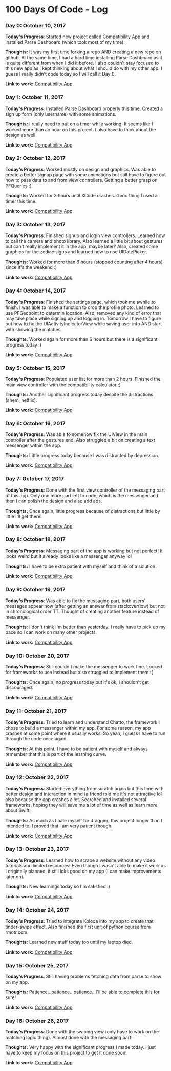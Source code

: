 # 100 Days Of Code - Log

### Day 0: October 10, 2017

**Today's Progress**: Started new project called Compatibility App and installed Parse Dashboard (which took most of my time). 

**Thoughts:** It was my first time forking a repo AND creating a new repo on github. At the same time, I had a hard time installing Parse Dashboard as it is quite different from when I did it before. I also couldn't stay focused to this new app as I kept thinking about what I should do with my other app. I guess I really didn't code today so I will call it Day 0.

**Link to work:** [Compatibility App](https://github.com/katbaguisi/CompatibilityApp)

### Day 1: October 11, 2017

**Today's Progress**: Installed Parse Dashboard properly this time. Created a sign up form (only username) with some animations.

**Thoughts:** I really need to put on a timer while working. It seems like I worked more than an hour on this project. I also have to think about the design as well. 

**Link to work:** [Compatibility App](https://github.com/katbaguisi/CompatibilityApp)

### Day 2: October 12, 2017

**Today's Progress**: Worked mostly on design and graphics. Was able to create a better signup page with some animations but still have to figure out how to pass data to and from view controllers. Getting a better grasp on PFQueries :)

**Thoughts:** Worked for 3 hours until XCode crashes. Good thing I used a timer this time. 

**Link to work:** [Compatibility App](https://github.com/katbaguisi/CompatibilityApp)

### Day 3: October 13, 2017

**Today's Progress**: Finished signup and login view controllers. Learned how to call the camera and photo library. Also learned a little bit about gestures but can't really implement it in the app, maybe later? Also, created some graphics for the zodiac signs and learned how to use UIDatePicker.

**Thoughts:** Worked for more than 6 hours (stopped counting after 4 hours) since it's the weekend :)

**Link to work:** [Compatibility App](https://github.com/katbaguisi/CompatibilityApp)

### Day 4: October 14, 2017

**Today's Progress**: Finished the settings page, which took me awhile to finish. I was able to make a function to crop the profile photo. Learned to use PFGeopoint to determin location. Also, removed any kind of error that may take place while signing up and logging in. Tomorrow I have to figure out how to fix the UIActivityIndicatorView while saving user info AND start with showing the matches. 

**Thoughts:** Worked again for more than 6 hours but there is a significant progress today :)

**Link to work:** [Compatibility App](https://github.com/katbaguisi/CompatibilityApp)

### Day 5: October 15, 2017

**Today's Progress**: Populated user list for more than 2 hours. Finished the main view controller with the compatibility calculator :)

**Thoughts:** Another significant progress today despite the distractions (ahem, netflix).

**Link to work:** [Compatibility App](https://github.com/katbaguisi/CompatibilityApp)

### Day 6: October 16, 2017

**Today's Progress**: Was able to somehow fix the UIView in the main controller after the gestures end. Also struggled a bit on creating  a text messenger within the app. 

**Thoughts:** Little progress today because I was distracted by depression. 

**Link to work:** [Compatibility App](https://github.com/katbaguisi/CompatibilityApp)

### Day 7: October 17, 2017

**Today's Progress**: Done with the first view controller of the messaging part of this app. Only one more part left to code, which is the messenger and then I can polish the design and also add ads.

**Thoughts:** Once again, little progress because of distractions but little by little I'll get there. 

**Link to work:** [Compatibility App](https://github.com/katbaguisi/CompatibilityApp)

### Day 8: October 18, 2017

**Today's Progress**: Messaging part of the app is working but not perfect! It looks weird but it already looks like a messenger anyway lol

**Thoughts:** I have to be extra patient with myself and think of a solution. 

**Link to work:** [Compatibility App](https://github.com/katbaguisi/CompatibilityApp)

### Day 9: October 19, 2017

**Today's Progress**: Was able to fix the messaging part, both users' messages appear now (after getting an answer from stackoverflow) but not in chronological order TT. Thought of creating another feature instead of messenger. 

**Thoughts:** I don't think I'm better than yesterday. I really have to pick up my pace so I can work on many other projects.

**Link to work:** [Compatibility App](https://github.com/katbaguisi/CompatibilityApp)

### Day 10: October 20, 2017

**Today's Progress**: Still couldn't make the messenger to work fine. Looked for frameworks to use instead but also struggled to implement them :(

**Thoughts:** Once again, no progress today but it's ok, I shouldn't get discouraged.

**Link to work:** [Compatibility App](https://github.com/katbaguisi/CompatibilityApp)


### Day 11: October 21, 2017

**Today's Progress**: Tried to learn and understand Chatto, the framework I chose to build a messenger within my app. For some reason, my app crashes at some point where it usually works. So yeah, I guess I have to run through the code once again. 

**Thoughts:** At this point, I have to be patient with myself and always remember that this is part of the learning curve.

**Link to work:** [Compatibility App](https://github.com/katbaguisi/CompatibilityApp)

### Day 12: October 22, 2017

**Today's Progress**: Started everything from scratch again but this time with better design and interaction in mind (a friend told me it's not attractive lol also because the app crashes a lot. Searched and installed several frameworks, hoping they will save me a lot of time as well as learn more about Swift. 

**Thoughts:** As much as I hate myself for dragging this project longer than I intended to, I proved that I am very patient though.

**Link to work:** [Compatibility App](https://github.com/katbaguisi/CompatibilityApp)

### Day 13: October 23, 2017

**Today's Progress**: Learned how to scrape a website without any video tutorials and limited resources! Even though I wasn't able to make it work as I originally planned, it still loks good on my app (I can make improvements later on). 

**Thoughts:** New learnings today so I'm satisfied :)

**Link to work:** [Compatibility App](https://github.com/katbaguisi/CompatibilityApp)

### Day 14: October 24, 2017

**Today's Progress**: Tried to integrate Koloda into my app to create that tinder-swipe effect. Also finished the first unit of python course from rmotr.com.

**Thoughts:** Learned new stuff today too until my laptop died.

**Link to work:** [Compatibility App](https://github.com/katbaguisi/CompatibilityApp)

### Day 15: October 25, 2017

**Today's Progress**: Still having problems fetching data from parse to show on my app.

**Thoughts:** Patience...patience...patience...I'll be able to complete this for sure!

**Link to work:** [Compatibility App](https://github.com/katbaguisi/CompatibilityApp)

### Day 16: October 26, 2017

**Today's Progress**: Done with the swiping view (only have to work on the matching logic thing). Almost done with the messaging part! 

**Thoughts:** Very happy with the significant progress I made today. I just have to keep my focus on this project to get it done soon!

**Link to work:** [Compatibility App](https://github.com/katbaguisi/CompatibilityApp)
